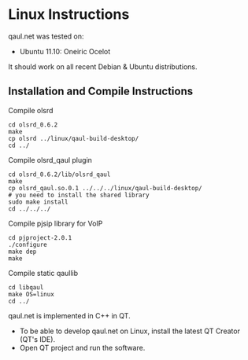 Linux Instructions
==================

qaul.net was tested on:
* Ubuntu 11.10: Oneiric Ocelot

It should work on all recent Debian & Ubuntu distributions.


Installation and Compile Instructions
--------------------------------------

Compile olsrd

    cd olsrd_0.6.2
    make
    cp olsrd ../linux/qaul-build-desktop/
    cd ../

Compile olsrd_qaul plugin

    cd olsrd_0.6.2/lib/olsrd_qaul
    make
    cp olsrd_qaul.so.0.1 ../../../linux/qaul-build-desktop/
    # you need to install the shared library
    sudo make install
    cd ../../../

Compile pjsip library for VoIP

    cd pjproject-2.0.1
    ./configure
    make dep
    make

Compile static qaullib

    cd libqaul
    make OS=linux
    cd ../

qaul.net is implemented in C++ in QT. 

* To be able to develop qaul.net on Linux, install the latest QT Creator (QT's IDE).
* Open QT project and run the software.


